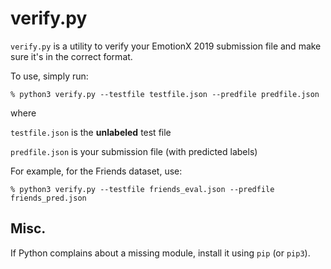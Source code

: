 # verify.py
`verify.py` is a utility to verify your EmotionX 2019 submission file and make sure it's in the correct format.

To use, simply run:

`% python3 verify.py --testfile testfile.json --predfile predfile.json`

where

`testfile.json` is the **unlabeled** test file

`predfile.json` is your submission file (with predicted labels)

For example, for the Friends dataset, use:

`% python3 verify.py --testfile friends_eval.json --predfile friends_pred.json`

## Misc.
If Python complains about a missing module, install it using `pip` (or `pip3`).
